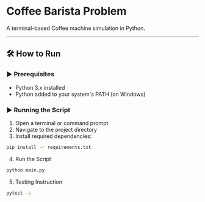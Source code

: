 #  Coffee Barista Problem
A  terminal-based Coffee  machine simulation in Python.

---

## 🛠 How to Run

### ▶ Prerequisites

- Python 3.x installed  
- Python added to your system's PATH (on Windows)

### ▶ Running the Script

1. Open a terminal or command prompt  
2. Navigate to the project directory  
3. Install required dependencies:

```bash
pip install -r requirements.txt
```

4. Run the Script

``` bash
python main.py
```

5. Testing Instruction

```bash
pytest -s
```
